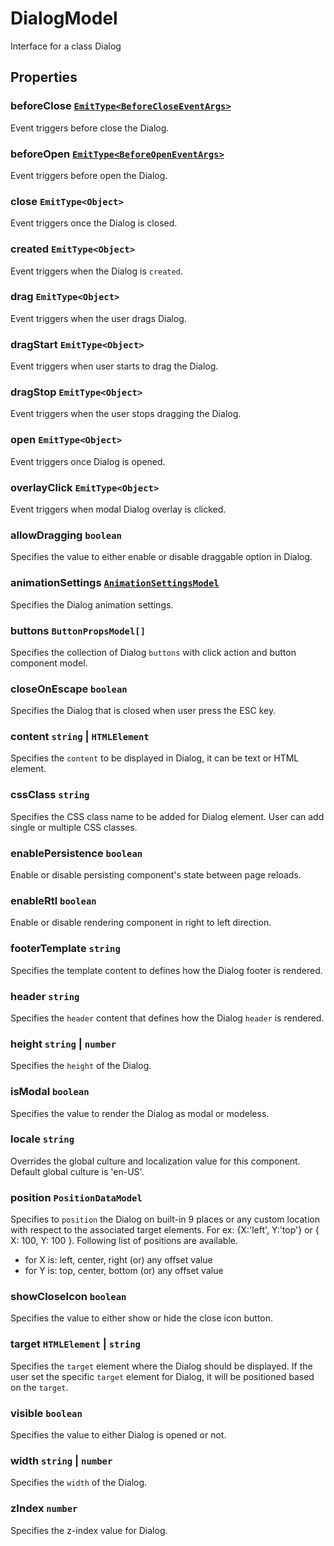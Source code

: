 # DialogModel

Interface for a class Dialog

## Properties

### beforeClose [`EmitType<BeforeCloseEventArgs>`](./api-beforeCloseEventArgs.html)

Event triggers before close the Dialog.

### beforeOpen [`EmitType<BeforeOpenEventArgs>`](./api-beforeOpenEventArgs.html)

Event triggers before open the Dialog.

### close  `EmitType<Object>`

Event triggers once the Dialog is closed.

### created  `EmitType<Object>`

Event triggers when the Dialog is `created`.

### drag  `EmitType<Object>`

Event triggers when the user drags Dialog.

### dragStart  `EmitType<Object>`

Event triggers when user starts to drag the Dialog.

### dragStop  `EmitType<Object>`

Event triggers when the user stops dragging the Dialog.

### open  `EmitType<Object>`

Event triggers once Dialog is opened.

### overlayClick  `EmitType<Object>`

Event triggers when modal Dialog overlay is clicked.

### allowDragging `boolean`

Specifies the value to either enable or disable draggable option in Dialog.

### animationSettings [`AnimationSettingsModel`](./api-animationSettingsModel.html)

Specifies the Dialog animation settings.

### buttons `ButtonPropsModel[]`

Specifies the collection of Dialog `buttons` with click action and button component model.

### closeOnEscape `boolean`

Specifies the Dialog that is closed when user press the ESC key.

### content `string` &#124;  `HTMLElement`

Specifies the `content` to be displayed in Dialog, it can be text or HTML element.

### cssClass `string`

Specifies the CSS class name to be added for Dialog element.
User can add single or multiple CSS classes.

### enablePersistence `boolean`

Enable or disable persisting component's state between page reloads.

### enableRtl `boolean`

Enable or disable rendering component in right to left direction.

### footerTemplate `string`

Specifies the template content to defines how the Dialog footer is rendered.

### header `string`

Specifies the `header` content that defines how the Dialog `header` is rendered.

### height `string` &#124;  `number`

Specifies the `height` of the Dialog.

### isModal `boolean`

Specifies the value to render the Dialog as modal or modeless.

### locale `string`

Overrides the global culture and localization value for this component. Default global culture is 'en-US'.

### position `PositionDataModel`

Specifies to `position` the Dialog on built-in 9 places or any custom location with
respect to the associated target elements.
For ex: {X:'left', Y:'top'} or { X: 100, Y: 100 }.
Following list of positions are available.
* for X is: left, center, right (or) any offset value
* for Y is: top, center, bottom (or) any offset value

### showCloseIcon `boolean`

Specifies the value to either show or hide the close icon button.

### target `HTMLElement` &#124;  `string`

Specifies the `target` element where the Dialog should be displayed.
If the user set the specific `target` element for Dialog, it will be positioned based on the `target`.

### visible `boolean`

Specifies the value to either Dialog is opened or not.

### width `string` &#124;  `number`

Specifies the `width` of the Dialog.

### zIndex `number`

Specifies the z-index value for Dialog.
